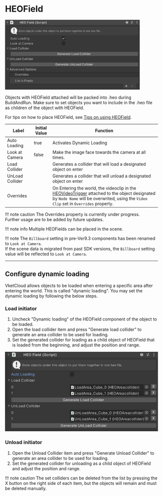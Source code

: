 # HEOField

![HEOField](img/HEOField.jpg)

Objects with HEOField attached will be packed into .heo during BuildAndRun. Make sure to set objects you want to include in the .heo file as children of the object with HEOField.

For tips on how to place HEOField, see [Tips on using HEOField](../WorldMakingGuide/HEOFieldTips.md).

| Label | Initial Value | Function |
| ---- | ---- | ---- |
| Auto Loading | true | Activates Dynamic Loading |
| Look at Camera | false | Make the image face towards the camera at all times. |
| Load Collider |  | Generates a collider that will load a designated object on enter |
| UnLoad Collider |  | Generates a collider that will unload a designated object on enter |
| Overrides | | On Entering the world, the videoclip in the [HEOVideoTrigger](HEOVideoTrigger.md) attached to the object designated by `Node Name` will be overwrited, using the `Video Clip` set in `Overrides` property. |

!!! note caution
    The Overrides property is currently under progress.<br>
    Further usage are to be added by future updates.

!!! note info
     Multiple HEOFields can be placed in the scene.

!!! note
    The `Billboard` setting in pre-Ver9.3 components has been renamed to `Look at Camera`.<br>
    If the scene data is migrated from past SDK versions, the `Billboard` setting value will be reflected to `Look at Camera`.

---

## Configure dynamic loading

VketCloud allows objects to be loaded when entering a specific area after entering the world. This is called "dynamic loading". You may set the dynamic loading by following the below steps.

### Load initiator

1. Uncheck "Dynamic loading" of the HEOField component of the object to be loaded.
2. Open the load collider item and press "Generate load collider" to generate an area collider to be used for loading.
3. Set the generated collider for loading as a child object of HEOField that is loaded from the beginning, and adjust the position and range.

![HEOField](img/HEOFieldAutoLoading.jpg)

### Unload initiator

1. Open the Unload Collider item and press "Generate Unload Collider" to generate an area collider to be used for loading.
2. Set the generated collider for unloading as a child object of HEOField and adjust the position and range.

!!! note caution
     The set colliders can be deleted from the list by pressing the X button on the right side of each item, but the objects will remain and must be deleted manually.
